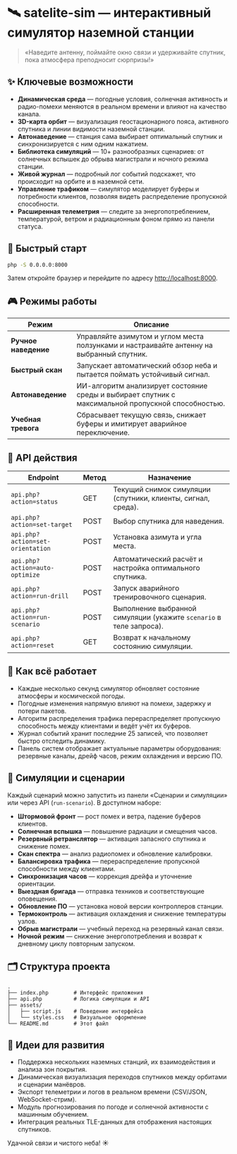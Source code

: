 # 🛰️ satelite-sim — интерактивный симулятор наземной станции

> «Наведите антенну, поймайте окно связи и удерживайте спутник, пока атмосфера преподносит сюрпризы!»

## ✨ Ключевые возможности

- **Динамическая среда** — погодные условия, солнечная активность и радио-помехи меняются в реальном времени и влияют на качество канала.
- **3D-карта орбит** — визуализация геостационарного пояса, активного спутника и линии видимости наземной станции.
- **Автонаведение** — станция сама выбирает оптимальный спутник и синхронизируется с ним одним нажатием.
- **Библиотека симуляций** — 10+ разнообразных сценариев: от солнечных вспышек до обрыва магистрали и ночного режима станции.
- **Живой журнал** — подробный лог событий подскажет, что происходит на орбите и в наземной сети.
- **Управление трафиком** — симулятор моделирует буферы и потребности клиентов, позволяя видеть распределение пропускной способности.
- **Расширенная телеметрия** — следите за энергопотреблением, температурой, ветром и радиационным фоном прямо из панели статуса.

## 🚀 Быстрый старт

```bash
php -S 0.0.0.0:8000
```

Затем откройте браузер и перейдите по адресу [http://localhost:8000](http://localhost:8000).

## 🎮 Режимы работы

| Режим | Описание |
|-------|----------|
| **Ручное наведение** | Управляйте азимутом и углом места ползунками и настраивайте антенну на выбранный спутник. |
| **Быстрый скан** | Запускает автоматический обзор неба и пытается поймать устойчивый сигнал. |
| **Автонаведение** | ИИ-алгоритм анализирует состояние среды и выбирает спутник с максимальной пропускной способностью. |
| **Учебная тревога** | Сбрасывает текущую связь, снижает буферы и имитирует аварийное переключение. |

## 📡 API действия

| Endpoint | Метод | Назначение |
|----------|-------|------------|
| `api.php?action=status` | GET | Текущий снимок симуляции (спутники, клиенты, сигнал, среда). |
| `api.php?action=set-target` | POST | Выбор спутника для наведения. |
| `api.php?action=set-orientation` | POST | Установка азимута и угла места. |
| `api.php?action=auto-optimize` | POST | Автоматический расчёт и настройка оптимального спутника. |
| `api.php?action=run-drill` | POST | Запуск аварийного тренировочного сценария. |
| `api.php?action=run-scenario` | POST | Выполнение выбранной симуляции (укажите `scenario` в теле запроса). |
| `api.php?action=reset` | GET | Возврат к начальному состоянию симуляции. |

## 🧠 Как всё работает

- Каждые несколько секунд симулятор обновляет состояние атмосферы и космической погоды.
- Погодные изменения напрямую влияют на помехи, задержку и потери пакетов.
- Алгоритм распределения трафика перераспределяет пропускную способность между клиентами и ведёт учёт их буферов.
- Журнал событий хранит последние 25 записей, что позволяет быстро отследить динамику.
- Панель систем отображает актуальные параметры оборудования: резервные каналы, дрейф часов, режим охлаждения и версию ПО.

## 🎯 Симуляции и сценарии

Каждый сценарий можно запустить из панели «Сценарии и симуляции» или через API (`run-scenario`). В доступном наборе:

- **Штормовой фронт** — рост помех и ветра, падение буферов клиентов.
- **Солнечная вспышка** — повышение радиации и смещения часов.
- **Резервный ретранслятор** — активация запасного спутника и снижение помех.
- **Скан спектра** — анализ радиопомех и обновление калибровки.
- **Балансировка трафика** — перераспределение пропускной способности между клиентами.
- **Синхронизация часов** — коррекция дрейфа и уточнение ориентации.
- **Выездная бригада** — отправка техников и соответствующие оповещения.
- **Обновление ПО** — установка новой версии контроллеров станции.
- **Термоконтроль** — активация охлаждения и снижение температуры узлов.
- **Обрыв магистрали** — учебный переход на резервный канал связи.
- **Ночной режим** — снижение энергопотребления и возврат к дневному циклу повторным запуском.

## 🗂️ Структура проекта

```
.
├── index.php        # Интерфейс приложения
├── api.php          # Логика симуляции и API
├── assets/
│   ├── script.js    # Поведение интерфейса
│   └── styles.css   # Визуальное оформление
└── README.md        # Этот файл
```

## 🤝 Идеи для развития

- Поддержка нескольких наземных станций, их взаимодействия и анализа зон покрытия.
- Динамическая визуализация переходов спутников между орбитами и сценарии манёвров.
- Экспорт телеметрии и логов в реальном времени (CSV/JSON, WebSocket-стрим).
- Модуль прогнозирования по погоде и солнечной активности с машинным обучением.
- Интеграция реальных TLE-данных для отображения настоящих спутников.

Удачной связи и чистого неба! ☀️
